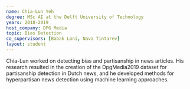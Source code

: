 ```yaml
---
name: Chia-Lun Yeh
degree: MSc AI at the Delft University of Technology
years: 2018-2019
host_company: DPG Media
topic: Bias Detection
co_supervisors: [Babak Loni, Nava Tintarev]
layout: student
---
```


Chia-Lun worked on detecting bias and partisanship in news articles. His research resulted in the creation of the DpgMedia2019 dataset for partisanship detection in Dutch news, and he developed methods for hyperpartisan news detection using machine learning approaches.
